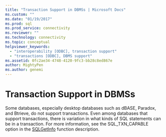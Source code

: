 ```yaml
---
title: "Transaction Support in DBMSs | Microsoft Docs"
ms.custom: ""
ms.date: "01/19/2017"
ms.prod: sql
ms.prod_service: connectivity
ms.reviewer: ""
ms.technology: connectivity
ms.topic: conceptual
helpviewer_keywords: 
  - "interoperability [ODBC], transaction support"
  - "transactions [ODBC], DBMS support"
ms.assetid: 0fc2ae34-4748-4120-9fc3-bb28c8ed867e
author: MightyPen
ms.author: genemi
---
```

# Transaction Support in DBMSs
Some databases, especially desktop databases such as dBASE, Paradox, and Btrieve, do not support transactions. Even among databases that support transactions, there is variation in what kinds of SQL statements can be in a transaction. For more information, see the SQL_TXN_CAPABLE option in the [SQLGetInfo](../../../odbc/reference/syntax/sqlgetinfo-function.md) function description.
